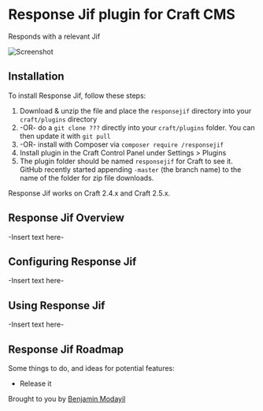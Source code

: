 # Response Jif plugin for Craft CMS

Responds with a relevant Jif

![Screenshot](resources/screenshots/plugin_logo.png)

## Installation

To install Response Jif, follow these steps:

1. Download & unzip the file and place the `responsejif` directory into your `craft/plugins` directory
2.  -OR- do a `git clone ???` directly into your `craft/plugins` folder.  You can then update it with `git pull`
3.  -OR- install with Composer via `composer require /responsejif`
4. Install plugin in the Craft Control Panel under Settings > Plugins
5. The plugin folder should be named `responsejif` for Craft to see it.  GitHub recently started appending `-master` (the branch name) to the name of the folder for zip file downloads.

Response Jif works on Craft 2.4.x and Craft 2.5.x.

## Response Jif Overview

-Insert text here-

## Configuring Response Jif

-Insert text here-

## Using Response Jif

-Insert text here-

## Response Jif Roadmap

Some things to do, and ideas for potential features:

* Release it

Brought to you by [Benjamin Modayil](www.modayil.me)
